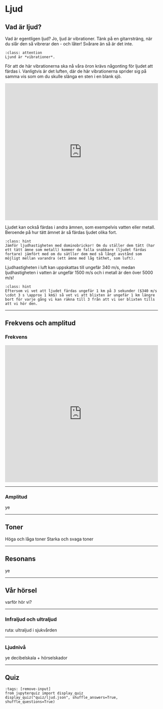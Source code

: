 # Ljud

## Vad är ljud?

Vad är egentligen ljud? Jo, ljud är vibrationer. Tänk på en gitarrsträng, när du slår den så vibrerar den - och låter! Svårare än så är det inte.

```{admonition} Kom ihåg
:class: attention
Ljund är *vibrationer*.
```

För att de här vibrationerna ska nå våra öron krävs någonting för ljudet att färdas i. Vanligtvis är det luften, där de här vibrationerna sprider sig på samma vis som om du skulle slänga en sten i en blank sjö. 

<iframe
    width="100%"
    max-width="800"
    height="450"
    src="https://www.youtube.com/embed/Bl5HH31U6v0"
    frameborder="0"
    allow="autoplay; encrypted-media"
    allowfullscreen
>
</iframe>

Ljudet kan också färdas i andra ämnen, som exempelvis vatten eller metall. Beroende på hur tätt ämnet är så färdas ljudet olika fort. 

```{admonition} Tips
:class: hint
Jämför ljudhastigheten med dominobrickor! Om du ställer dem tätt (har ett tätt ämne som metall) kommer de falla snabbare (ljudet färdas fortare) jämfört med om du sätller dem med så långt avstånd som möjligt mellan varandra (ett ämne med låg täthet, som luft).
```

Ljudhastigheten i luft kan uppskattas till ungefär 340 m/s, medan ljudhastigheten i vatten är ungefär 1500 m/s och i metall är den över 5000 m/s! 

```{admonition} Tips
:class: hint
Eftersom vi vet att ljudet färdas ungefär 1 km på 3 sekunder ($340 m/s \cdot 3 s \approx 1 km$) så vet vi att blixten är ungefär 1 km längre bort för varje gång vi kan räkna till 3 från att vi ser blixten tills att vi hör den.
```

_____________________________________________

## Frekvens och amplitud

### Frekvens

<iframe
    width="100%"
    max-width="800"
    height="450"
    src="https://www.youtube.com/embed/Q5WdMT2Jf2I"
    frameborder="0"
    allow="autoplay; encrypted-media"
    allowfullscreen
>
</iframe>

_____________________________________________

### Amplitud

ye

_____________________________________________

## Toner

Höga och låga toner
Starka och svaga toner

_____________________________________________

## Resonans

ye

_____________________________________________

## Vår hörsel

varför hör vi?

_____________________________________________

### Infraljud och ultraljud

ruta: ultraljud i sjukvården

_____________________________________________

### Ljudnivå

ye
decibelskala + hörselskador

_____________________________________________

## Quiz

```{code-cell} ipython3
:tags: [remove-input]
from jupyterquiz import display_quiz
display_quiz("quiz/ljud.json", shuffle_answers=True, shuffle_questions=True)
```



